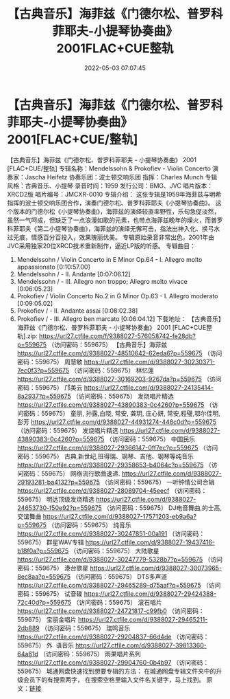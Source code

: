 ﻿---
title: 【古典音乐】海菲兹《门德尔松、普罗科菲耶夫-小提琴协奏曲》2001FLAC+CUE整轨
date: 2022-05-03 07:07:45
categories: 古典音乐、新世纪、纯音雅乐
tags: 纯音雅乐
---
# 【古典音乐】海菲兹《门德尔松、普罗科菲耶夫-小提琴协奏曲》2001[FLAC+CUE/整轨]

【古典音乐】海菲兹《门德尔松、普罗科菲耶夫 - 小提琴协奏曲》
2001 [FLAC+CUE/整轨]
专辑名称：Mendelssohn &
Prokofiev - Violin Concerto
演奏家：Jascha Heifetz
协奏乐团：波士顿交响乐团
指挥：Charles Munch
专辑风格：古典音乐、小提琴
录音时间：1959
发行公司：BMG、JVC
唱片版本：XRCD2版
唱片编号：JMCXR-0010
专辑介绍：
这张专辑是1959年海菲兹与明希指挥的波士顿交响乐团合作，演奏门德尔松、普罗科菲耶夫《小提琴协奏曲》。
这个版本的门德尔松《小提琴协奏曲》，海菲兹的演绎较直率野性，乐句急促淡然，虽然一气呵成，但缺乏了一点浪漫如歌的元素，也带点海菲兹晚年的燥火，而普罗科菲耶夫《第二小提琴协奏曲》，海菲兹的演绎无懈可击，指法出神入化、换弓水过无痕，情感百分百投入，效果瑰丽优美。
专辑原始录音非常出色，2001年由JVC采用独家20位XRCD技术重新制作，逼近LP版的听感。
专辑曲目：
01. Mendelssohn / Violin
Concerto in E Minor Op.64 - I. Allegro molto
appassionato
[0:10:57.00]
02. Mendelssohn / - II.
Andante
[0:07:06.12]
03. Mendelssohn / - III.
Allegro non troppo; Allegro molto vivace
[0:06:05.23]
04. Prokofiev / Violin Concerto
No.2 in G Minor Op.63 - I. Allegro moderato
[0:09:05.02]
05. Prokofiev / - II. Andante
assai
[0:08:02.38]
06. Prokofiev / - III. Allegro
ben marcato
[0:06:04.12]
下载地址：
【古典音乐】海菲兹《门德尔松、普罗科菲耶夫 - 小提琴协奏曲》 2001
[FLAC+CUE整轨].zip: https://url27.ctfile.com/f/9388027-576058742-fe28db?p=559675
（访问密码：559675）
【古典音乐】海菲兹
https://url27.ctfile.com/d/9388027-48510642-62eda6?p=559675
（访问密码：559675）
周慧敏
https://url27.ctfile.com/d/9388027-30230371-7ec0f3?p=559675
（访问密码：559675）
林忆莲
https://url27.ctfile.com/d/9388027-30169203-9267da?p=559675
（访问密码：559675）
邝美云
https://url27.ctfile.com/d/9388027-24135414-8a2937?p=559675
（访问密码：559675）
发烧唱片精选
https://url27.ctfile.com/d/9388027-43890383-0c4260?p=559675
（访问密码：559675）
童丽, 孙露,白晓, 常安, 龚玥, 庄心妍, 常安,程璧,鄂尔佳明, 彭芳
https://url27.ctfile.com/d/9388027-44931274-448c0d?p=559675
（访问密码：559675）
发烧唱片精选
https://url27.ctfile.com/d/9388027-43890383-0c4260?p=559675
（访问密码：559675）
中国民乐
https://url27.ctfile.com/d/9388027-29366147-0ff7ec?p=559675
（访问密码：559675）
古典,新世纪,班得瑞、钢琴、吉他、钢琴等纯音乐
https://url27.ctfile.com/d/9388027-29358653-b4064c?p=559675
（访问密码：559675）
网络流行歌曲速递.
https://url27.ctfile.com/d/9388027-29193281-ba4132?p=559675
（访问密码：559675）
一听钟情公司合辑
https://url27.ctfile.com/d/9388027-28089704-45eecf
（访问密码：559675）
明达顶级发烧精选
https://url27.ctfile.com/d/9388027-24653730-f50e92?p=559675
（访问密码：559675）
DJ电音舞曲,的士高, 交谊舞曲
https://url27.ctfile.com/d/9388027-17571203-eb9a6a?p=559675
（访问密码：559675）
纯音乐
https://url27.ctfile.com/d/9388027-30247851-00a191
（访问密码：559675）
群星WAV专辑
https://url27.ctfile.com/d/9388027-19437416-b18f0a?p=559675
（访问密码：559675）
大陆歌星
https://url27.ctfile.com/d/9388027-30247779-5328b7?p=559675
（访问密码：559675）
港台歌星
https://url27.ctfile.com/d/9388027-30073965-8ec8aa?p=559675
（访问密码：559675）
DTS多声道
https://url27.ctfile.com/d/9388027-29465289-d75aaf?p=559675
（访问密码：559675）
试音碟
https://url27.ctfile.com/d/9388027-29424388-72c40d?p=559675
（访问密码：559675）
滚石唱片
https://url27.ctfile.com/d/9388027-24721817-c99fb0
（访问密码：559675）
宝丽金唱片
https://url27.ctfile.com/d/9388027-29465211-2db889
（访问密码：559675）
瑞鸣音乐
https://url27.ctfile.com/d/9388027-29204837-66d4de
（访问密码：559675）
外  语音乐
https://url27.ctfile.com/d/9388027-39813360-64a61d
（访问密码：559675）
雨果唱片系列
https://url27.ctfile.com/d/9388027-29904760-0b4b97
（访问密码：559675）
城通网盘快速找到想要专辑的方法：
在城通网盘专辑文件夹中的升级会员下的有搜索两字，
在搜索空格里输入文件名关键字，马上找到。
原文：[链接](https://blog.sina.com.cn/s/blog_1647c7e7601030x0b.html)